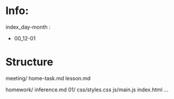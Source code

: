 # Info:
index_day-month :
* 00_12-01


# Structure
meeting/
  home-task.md
  lesson.md

homework/
  inference.md
  01/
    css/styles.css
    js/main.js
    index.html
  ...







